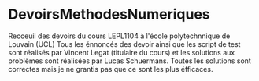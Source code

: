 # DevoirsMethodesNumeriques
Recceuil des devoirs du cours LEPL1104 à l'école polytechnnique de Louvain (UCL)
Tous les énnoncés des devoir ainsi que les script de test sont réalisés par Vincent Legat (titulaire du cours) et les solutions aux problèmes sont réalisées par Lucas Schuermans. Toutes les solutions sont correctes mais je ne grantis pas que ce sont les plus éfficaces.
